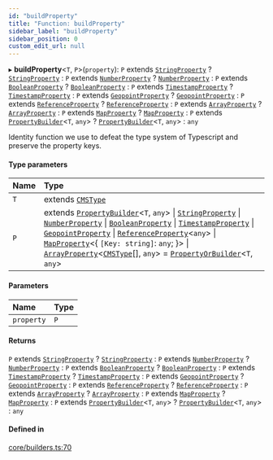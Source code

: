 ```yaml
---
id: "buildProperty"
title: "Function: buildProperty"
sidebar_label: "buildProperty"
sidebar_position: 0
custom_edit_url: null
---
```


▸ **buildProperty**<`T`, `P`\>(`property`): `P` extends [`StringProperty`](../interfaces/StringProperty) ? [`StringProperty`](../interfaces/StringProperty) : `P` extends [`NumberProperty`](../interfaces/NumberProperty) ? [`NumberProperty`](../interfaces/NumberProperty) : `P` extends [`BooleanProperty`](../interfaces/BooleanProperty) ? [`BooleanProperty`](../interfaces/BooleanProperty) : `P` extends [`TimestampProperty`](../interfaces/TimestampProperty) ? [`TimestampProperty`](../interfaces/TimestampProperty) : `P` extends [`GeopointProperty`](../interfaces/GeopointProperty) ? [`GeopointProperty`](../interfaces/GeopointProperty) : `P` extends [`ReferenceProperty`](../interfaces/ReferenceProperty) ? [`ReferenceProperty`](../interfaces/ReferenceProperty) : `P` extends [`ArrayProperty`](../interfaces/ArrayProperty) ? [`ArrayProperty`](../interfaces/ArrayProperty) : `P` extends [`MapProperty`](../interfaces/MapProperty) ? [`MapProperty`](../interfaces/MapProperty) : `P` extends [`PropertyBuilder`](../types/PropertyBuilder)<`T`, `any`\> ? [`PropertyBuilder`](../types/PropertyBuilder)<`T`, `any`\> : `any`

Identity function we use to defeat the type system of Typescript and preserve
the property keys.

#### Type parameters

| Name | Type |
| :------ | :------ |
| `T` | extends [`CMSType`](../types/CMSType) |
| `P` | extends [`PropertyBuilder`](../types/PropertyBuilder)<`T`, `any`\> \| [`StringProperty`](../interfaces/StringProperty) \| [`NumberProperty`](../interfaces/NumberProperty) \| [`BooleanProperty`](../interfaces/BooleanProperty) \| [`TimestampProperty`](../interfaces/TimestampProperty) \| [`GeopointProperty`](../interfaces/GeopointProperty) \| [`ReferenceProperty`](../interfaces/ReferenceProperty)<`any`\> \| [`MapProperty`](../interfaces/MapProperty)<{ `[Key: string]`: `any`;  }\> \| [`ArrayProperty`](../interfaces/ArrayProperty)<[`CMSType`](../types/CMSType)[], `any`\> = [`PropertyOrBuilder`](../types/PropertyOrBuilder)<`T`, `any`\> |

#### Parameters

| Name | Type |
| :------ | :------ |
| `property` | `P` |

#### Returns

`P` extends [`StringProperty`](../interfaces/StringProperty) ? [`StringProperty`](../interfaces/StringProperty) : `P` extends [`NumberProperty`](../interfaces/NumberProperty) ? [`NumberProperty`](../interfaces/NumberProperty) : `P` extends [`BooleanProperty`](../interfaces/BooleanProperty) ? [`BooleanProperty`](../interfaces/BooleanProperty) : `P` extends [`TimestampProperty`](../interfaces/TimestampProperty) ? [`TimestampProperty`](../interfaces/TimestampProperty) : `P` extends [`GeopointProperty`](../interfaces/GeopointProperty) ? [`GeopointProperty`](../interfaces/GeopointProperty) : `P` extends [`ReferenceProperty`](../interfaces/ReferenceProperty) ? [`ReferenceProperty`](../interfaces/ReferenceProperty) : `P` extends [`ArrayProperty`](../interfaces/ArrayProperty) ? [`ArrayProperty`](../interfaces/ArrayProperty) : `P` extends [`MapProperty`](../interfaces/MapProperty) ? [`MapProperty`](../interfaces/MapProperty) : `P` extends [`PropertyBuilder`](../types/PropertyBuilder)<`T`, `any`\> ? [`PropertyBuilder`](../types/PropertyBuilder)<`T`, `any`\> : `any`

#### Defined in

[core/builders.ts:70](https://github.com/Camberi/firecms/blob/2d60fba/src/core/builders.ts#L70)
